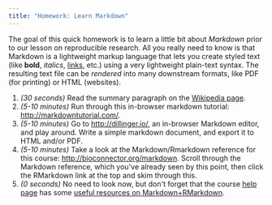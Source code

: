 ```yaml
---
title: "Homework: Learn Markdown"
---
```


The goal of this quick homework is to learn a little bit about _Markdown_ prior to our lesson on reproducible research. All you really need to know is that Markdown is a lightweight markup language that lets you create styled text (like **bold**, _italics_, [links](http://bioconnector.org/markdown), etc.) using a very lightweight plain-text syntax. The resulting text file can be _rendered_ into many downstream formats, like PDF (for printing) or HTML (websites).

1. _(30 seconds)_ Read the summary paragraph on the [Wikipedia page](https://en.wikipedia.org/wiki/Markdown). 
1. _(5-10 minutes)_ Run through this in-browser markdown tutorial: <http://markdowntutorial.com/>.
1. _(5-10 minutes)_ Go to <http://dillinger.io/>, an in-browser Markdown editor, and play around. Write a simple markdown document, and export it to HTML and/or PDF.
1. _(5-10 minutes)_ Take a look at the Markdown/Rmarkdown reference for this course: <http://bioconnector.org/markdown>. Scroll through the Markdown reference, which you've already seen by this point, then click the RMarkdown link at the top and skim through this. 
1. _(0 seconds)_ No need to look now, but don't forget that the course [help page](help.html) has some [useful resources on Markdown+RMarkdown](help.html#markdown-rmarkdown-resources).

